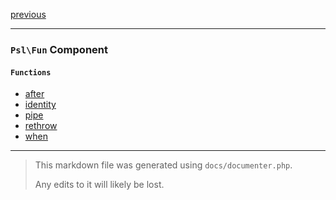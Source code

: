 [previous](filesystem.md)

---

### `Psl\Fun` Component

#### `Functions`

- [after](./../../src/Psl/Fun/after.php#L37)
- [identity](./../../src/Psl/Fun/identity.php#L17)
- [pipe](./../../src/Psl/Fun/pipe.php#L34)
- [rethrow](./../../src/Psl/Fun/rethrow.php#L17)
- [when](./../../src/Psl/Fun/when.php#L33)



---

> This markdown file was generated using `docs/documenter.php`.
>
> Any edits to it will likely be lost.
